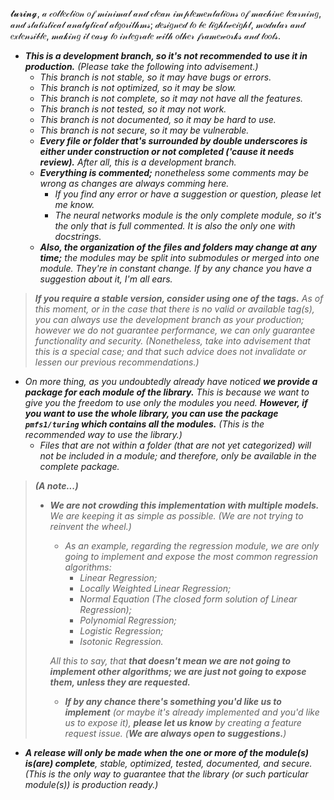 𝓽𝓾𝓻𝓲𝓷𝓰, 𝒶 𝒸𝑜𝓁𝓁𝑒𝒸𝓉𝒾𝑜𝓃 𝑜𝒻 𝓂𝒾𝓃𝒾𝓂𝒶𝓁 𝒶𝓃𝒹 𝒸𝓁𝑒𝒶𝓃 𝒾𝓂𝓅𝓁𝑒𝓂𝑒𝓃𝓉𝒶𝓉𝒾𝑜𝓃𝓈 𝑜𝒻 𝓂𝒶𝒸𝒽𝒾𝓃𝑒 𝓁𝑒𝒶𝓇𝓃𝒾𝓃𝑔, 𝒶𝓃𝒹 𝓈𝓉𝒶𝓉𝒾𝓈𝓉𝒾𝒸𝒶𝓁 𝒶𝓃𝒶𝓁𝓎𝓉𝒾𝒸𝒶𝓁 𝒶𝓁𝑔𝑜𝓇𝒾𝓉𝒽𝓂𝓈; 𝒹𝑒𝓈𝒾𝑔𝓃𝑒𝒹 𝓉𝑜 𝒷𝑒 𝓁𝒾𝑔𝒽𝓉𝓌𝑒𝒾𝑔𝒽𝓉, 𝓂𝑜𝒹𝓊𝓁𝒶𝓇 𝒶𝓃𝒹 𝑒𝓍𝓉𝑒𝓃𝓈𝒾𝒷𝓁𝑒, 𝓂𝒶𝓀𝒾𝓃𝑔 𝒾𝓉 𝑒𝒶𝓈𝓎 𝓉𝑜 𝒾𝓃𝓉𝑒𝑔𝓇𝒶𝓉𝑒 𝓌𝒾𝓉𝒽 𝑜𝓉𝒽𝑒𝓇 𝒻𝓇𝒶𝓂𝑒𝓌𝑜𝓇𝓀𝓈 𝒶𝓃𝒹 𝓉𝑜𝑜𝓁𝓈.
- ****This is a development branch, so it's not recommended to use it in production.*** (Please take the following into advisement.)*
    - *This branch is not stable, so it may have bugs or errors.*
    - *This branch is not optimized, so it may be slow.*
    - *This branch is not complete, so it may not have all the features.*
    - *This branch is not tested, so it may not work.*
    - *This branch is not documented, so it may be hard to use.*
    - *This branch is not secure, so it may be vulnerable.*
    - ****Every file or folder that's surrounded by double underscores is either under construction or not completed ('cause it needs review).*** After all, this is a development branch.*
    - ****Everything is commented;*** nonetheless some comments may be wrong as changes are always comming here.*
        - *If you find any error or have a suggestion or question, please let me know.*
        - *The neural networks module is the only complete module, so it's the only that is full commented. It is also the only one with docstrings.*
    - ****Also, the organization of the files and folders may change at any time;*** the modules may be split into submodules or merged into one module. They're in constant change. If by any chance you have a suggestion about it, I'm all ears.*

> ***If you require a stable version, consider using one of the tags.*** *As of this moment, or in the case that there is no valid or available tag(s), you can always use the development branch as your production; however we do not guarantee performance, we can only guarantee functionality and security. (Nonetheless, take into advisement that this is a special case; and that such advice does not invalidate or lessen our previous recommendations.)*

- *On more thing, as you undoubtedly already have noticed ***we provide a package for each module of the library.*** This is because we want to give you the freedom to use only the modules you need. ***However, if you want to use the whole library, you can use the package `pmfs1/turing` which contains all the modules.*** (This is the recommended way to use the library.)*
    - *Files that are not within a folder (that are not yet categorized) will not be included in a module; and therefore, only be available in the complete package.*

> ***(A note...)***
> - ****We are not crowding this implementation with multiple models.*** We are keeping it as simple as possible. (We are not trying to reinvent the wheel.)*
>    - *As an example, regarding the regression module, we are only going to implement and expose the most common regression algorithms:*
>        - *Linear Regression;*
>        - *Locally Weighted Linear Regression;*
>        - *Normal Equation (The closed form solution of Linear Regression);*
>        - *Polynomial Regression;*
>        - *Logistic Regression;*
>        - *Isotonic Regression.*
>    
>   *All this to say, that ***that doesn't mean we are not going to implement other algorithms; we are just not going to expose them, unless they are requested.****
>   - ****If by any chance there's something you'd like us to implement*** (or maybe it's already implemented and you'd like us to expose it), ***please let us know*** by creating a feature request issue. (***We are always open to suggestions.***)*

 - ****A release will only be made when the one or more of the module(s) is(are) complete***, stable, optimized, tested, documented, and secure. (This is the only way to guarantee that the library (or such particular module(s)) is production ready.)*